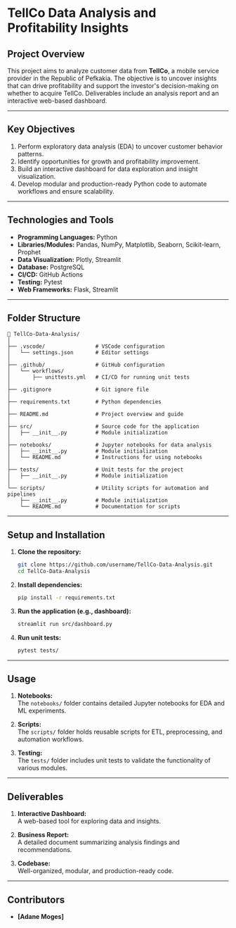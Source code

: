 # **TellCo Data Analysis and Profitability Insights**

## **Project Overview**
This project aims to analyze customer data from **TellCo**, a mobile service provider in the Republic of Pefkakia. The objective is to uncover insights that can drive profitability and support the investor's decision-making on whether to acquire TellCo. Deliverables include an analysis report and an interactive web-based dashboard.

---

## **Key Objectives**
1. Perform exploratory data analysis (EDA) to uncover customer behavior patterns.
2. Identify opportunities for growth and profitability improvement.
3. Build an interactive dashboard for data exploration and insight visualization.
4. Develop modular and production-ready Python code to automate workflows and ensure scalability.

---

## **Technologies and Tools**
- **Programming Languages:** Python  
- **Libraries/Modules:** Pandas, NumPy, Matplotlib, Seaborn, Scikit-learn, Prophet  
- **Data Visualization:** Plotly, Streamlit  
- **Database:** PostgreSQL  
- **CI/CD:** GitHub Actions  
- **Testing:** Pytest  
- **Web Frameworks:** Flask, Streamlit  

---

## **Folder Structure**
```
📁 TellCo-Data-Analysis/
│
├── .vscode/                # VSCode configuration
│   └── settings.json       # Editor settings
│
├── .github/                # GitHub configuration
│   └── workflows/
│       ├── unittests.yml   # CI/CD for running unit tests
│
├── .gitignore              # Git ignore file
│
├── requirements.txt        # Python dependencies
│
├── README.md               # Project overview and guide
│
├── src/                    # Source code for the application
│   ├── __init__.py         # Module initialization
│
├── notebooks/              # Jupyter notebooks for data analysis
│   ├── __init__.py         # Module initialization
│   └── README.md           # Instructions for using notebooks
│
├── tests/                  # Unit tests for the project
│   ├── __init__.py         # Module initialization
│
└── scripts/                # Utility scripts for automation and pipelines
    ├── __init__.py         # Module initialization
    └── README.md           # Documentation for scripts
```

---

## **Setup and Installation**
1. **Clone the repository:**  
   ```bash
   git clone https://github.com/username/TellCo-Data-Analysis.git
   cd TellCo-Data-Analysis
   ```

2. **Install dependencies:**  
   ```bash
   pip install -r requirements.txt
   ```

3. **Run the application (e.g., dashboard):**  
   ```bash
   streamlit run src/dashboard.py
   ```

4. **Run unit tests:**  
   ```bash
   pytest tests/
   ```

---

## **Usage**
1. **Notebooks:**  
   The `notebooks/` folder contains detailed Jupyter notebooks for EDA and ML experiments.  

2. **Scripts:**  
   The `scripts/` folder holds reusable scripts for ETL, preprocessing, and automation workflows.  

3. **Testing:**  
   The `tests/` folder includes unit tests to validate the functionality of various modules.  

---

## **Deliverables**
1. **Interactive Dashboard:**  
   A web-based tool for exploring data and insights.  

2. **Business Report:**  
   A detailed document summarizing analysis findings and recommendations.  

3. **Codebase:**  
   Well-organized, modular, and production-ready code.  

---

## **Contributors**
- **[Adane Moges]**  

